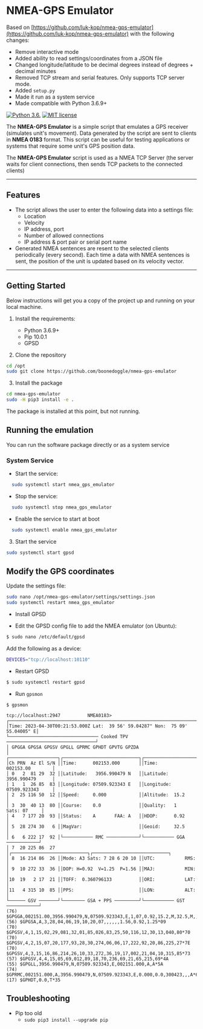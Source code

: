 # NMEA-GPS Emulator

Based on [https://github.com/luk-kop/nmea-gps-emulator](https://github.com/luk-kop/nmea-gps-emulator)
with the following changes:
* Remove interactive mode
* Added ability to read settings/coordinates from a JSON file
* Changed longitude/latitude to be decimal degrees instead of degrees + decimal minutes
* Removed TCP stream and serial features. Only supports TCP server mode.
* Added `setup.py`
* Made it run as a system service
* Made compatible with Python 3.6.9+

[![Python 3.6.](https://img.shields.io/badge/python-3.6.9-blue.svg)](https://www.python.org/downloads/release/python-385/)
[![MIT license](https://img.shields.io/badge/License-MIT-blue.svg)](https://lbesson.mit-license.org/)

The **NMEA-GPS Emulator** is a simple script that emulates a GPS receiver (simulates
unit's movement). Data generated by the script are sent to clients in **NMEA 0183** format. 
This script can be useful for testing applications or systems that require some unit's GPS
position data.

The **NMEA-GPS Emulator** script is used as a NMEA TCP Server (the server waits for client
connections, then sends TCP packets to the connected clients)
***
## Features
- The script allows the user to enter the following data into a settings file:
  - Location
  - Velocity
  - IP address, port
  - Number of allowed connections
  - IP address & port pair or serial port name
- Generated NMEA sentences are resent to the selected clients periodically (every second). 
Each time a data with NMEA sentences is sent, the position of the unit is updated based on 
its velocity vector.

***
## Getting Started
Below instructions will get you a copy of the project up and running on your local machine.

1. Install the requirements:
   * Python 3.6.9+
   * Pip 10.0.1
   * GPSD

2. Clone the repository
```bash
cd /opt
sudo git clone https://github.com/boonedoggle/nmea-gps-emulator
```

3. Install the package
```bash
cd nmea-gps-emulator
sudo -H pip3 install -e .
```
The package is installed at this point, but not running.

## Running the emulation
You can run the software package directly or as a system service

### System Service
* Start the service:
```bash
  sudo systemctl start nmea_gps_emulator
```
* Stop the service:
```bash
  sudo systemctl stop nmea_gps_emulator
```
* Enable the service to start at boot
```bash
  sudo systemctl enable nmea_gps_emulator
```

3. Start the service
```bash
sudo systemctl start gpsd
```

## Modify the GPS coordinates
Update the settings file:
```bash
sudo nano /opt/nmea-gps-emulator/settings/settings.json
sudo systemctl restart nmea_gps_emulator
```

* Install GPSD

* Edit the GPSD config file to add the NMEA emulator (on Ubuntu):
```bash
$ sudo nano /etc/default/gpsd
```
Add the following as a device:
```bash
DEVICES="tcp://localhost:10110"
```

* Restart GPSD
```bash
$ sudo systemctl restart gpsd
```

* Run `gpsmon`
```text
$ gpsmon

tcp://localhost:2947          NMEA0183>
┌──────────────────────────────────────────────────────────────────────────────┐
│Time: 2023-04-30T00:21:53.000Z Lat:  39 56' 59.04287" Non:  75 09' 55.04005" E│
└───────────────────────────────── Cooked TPV ─────────────────────────────────┘
│ GPGGA GPGSA GPGSV GPGLL GPRMC GPHDT GPVTG GPZDA                              │
┌──────────────────┐┌────────────────────────────┐┌────────────────────────────┐
│Ch PRN  Az El S/N ││Time:      002153.000       ││Time:      002153.00        │
│ 0   2  81 29  32 ││Latitude:   3956.990479 N   ││Latitude:  3956.990479      │
│ 1   1  26 85  83 ││Longitude: 07509.923343 E   ││Longitude: 07509.923343     │
│ 2  25 116 50  12 ││Speed:     0.000            ││Altitude:  15.2             │
│ 3  30  40 13  80 ││Course:    0.0              ││Quality:   1   Sats: 07     │
│ 4   7 177 20  93 ││Status:    A       FAA: A   ││HDOP:      0.92             │
│ 5  28 274 30   6 ││MagVar:                     ││Geoid:     32.5             │
│ 6   6 222 17  92 │└─────────── RMC ────────────┘└─────────── GGA ────────────┘
│ 7  20 225 86  27 │┌────────────────────────────┐┌────────────────────────────┐
│ 8  16 214 86  26 ││Mode: A3 Sats: 7 28 6 20 10 ││UTC:           RMS:         │
│ 9  10 272 33  36 ││DOP: H=0.92  V=1.25  P=1.56 ││MAJ:           MIN:         │
│10  19   2 17  21 ││TOFF:  0.360796133          ││ORI:           LAT:         │
│11   4 315 10  85 ││PPS:                        ││LON:           ALT:         │
└────── GSV ───────┘└──────── GSA + PPS ─────────┘└─────────── GST ────────────┘
(76) $GPGGA,002151.00,3956.990479,N,07509.923343,E,1,07,0.92,15.2,M,32.5,M,,*61
(56) $GPGSA,A,3,28,04,06,19,10,20,07,,,,,,1.56,0.92,1.25*09
(70) $GPGSV,4,1,15,02,29,081,32,01,85,026,83,25,50,116,12,30,13,040,80*70
(70) $GPGSV,4,2,15,07,20,177,93,28,30,274,06,06,17,222,92,20,86,225,27*7E
(70) $GPGSV,4,3,15,16,86,214,26,10,33,272,36,19,17,002,21,04,10,315,85*73
(57) $GPGSV,4,4,15,05,69,012,89,18,70,236,69,21,65,215,69*4A
(55) $GPGLL,3956.990479,N,07509.923343,E,002151.000,A,A*5A
(74) $GPRMC,002151.000,A,3956.990479,N,07509.923343,E,0.000,0.0,300423,,,A*6B
(17) $GPHDT,0.0,T*35
```

## Troubleshooting
* Pip too old
  * `sudo pip3 install --upgrade pip`
